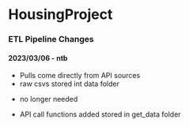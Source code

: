 # HousingProject



### ETL Pipeline Changes 
#### 2023/03/06 - ntb
* Pulls come directly from API sources
*  raw csvs stored int data folder 
  - no longer needed
* API call functions added stored in get_data folder
